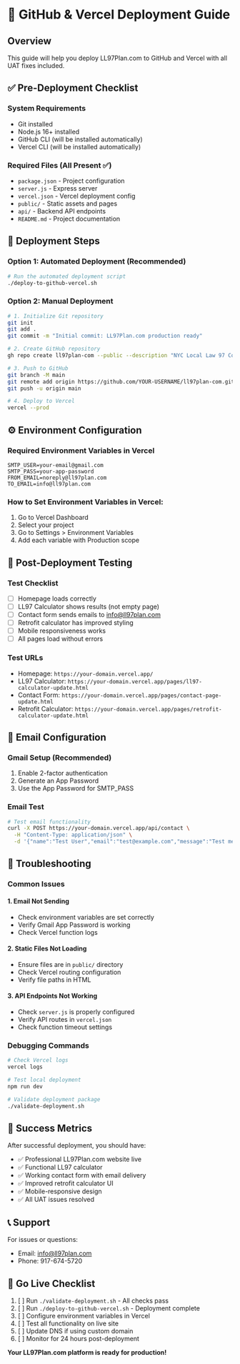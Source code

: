 # 🚀 GitHub & Vercel Deployment Guide

## Overview
This guide will help you deploy LL97Plan.com to GitHub and Vercel with all UAT fixes included.

## ✅ Pre-Deployment Checklist

### System Requirements
- Git installed
- Node.js 16+ installed
- GitHub CLI (will be installed automatically)
- Vercel CLI (will be installed automatically)

### Required Files (All Present ✅)
- `package.json` - Project configuration
- `server.js` - Express server
- `vercel.json` - Vercel deployment config
- `public/` - Static assets and pages
- `api/` - Backend API endpoints
- `README.md` - Project documentation

## 🎯 Deployment Steps

### Option 1: Automated Deployment (Recommended)
```bash
# Run the automated deployment script
./deploy-to-github-vercel.sh
```

### Option 2: Manual Deployment
```bash
# 1. Initialize Git repository
git init
git add .
git commit -m "Initial commit: LL97Plan.com production ready"

# 2. Create GitHub repository
gh repo create ll97plan-com --public --description "NYC Local Law 97 Compliance Platform"

# 3. Push to GitHub
git branch -M main
git remote add origin https://github.com/YOUR-USERNAME/ll97plan-com.git
git push -u origin main

# 4. Deploy to Vercel
vercel --prod
```

## ⚙️ Environment Configuration

### Required Environment Variables in Vercel
```env
SMTP_USER=your-email@gmail.com
SMTP_PASS=your-app-password
FROM_EMAIL=noreply@ll97plan.com
TO_EMAIL=info@ll97plan.com
```

### How to Set Environment Variables in Vercel:
1. Go to Vercel Dashboard
2. Select your project
3. Go to Settings > Environment Variables
4. Add each variable with Production scope

## 🧪 Post-Deployment Testing

### Test Checklist
- [ ] Homepage loads correctly
- [ ] LL97 Calculator shows results (not empty page)
- [ ] Contact form sends emails to info@ll97plan.com
- [ ] Retrofit calculator has improved styling
- [ ] Mobile responsiveness works
- [ ] All pages load without errors

### Test URLs
- Homepage: `https://your-domain.vercel.app/`
- LL97 Calculator: `https://your-domain.vercel.app/pages/ll97-calculator-update.html`
- Contact Form: `https://your-domain.vercel.app/pages/contact-page-update.html`
- Retrofit Calculator: `https://your-domain.vercel.app/pages/retrofit-calculator-update.html`

## 📧 Email Configuration

### Gmail Setup (Recommended)
1. Enable 2-factor authentication
2. Generate an App Password
3. Use the App Password for SMTP_PASS

### Email Test
```bash
# Test email functionality
curl -X POST https://your-domain.vercel.app/api/contact \
  -H "Content-Type: application/json" \
  -d '{"name":"Test User","email":"test@example.com","message":"Test message"}'
```

## 🔧 Troubleshooting

### Common Issues

#### 1. Email Not Sending
- Check environment variables are set correctly
- Verify Gmail App Password is working
- Check Vercel function logs

#### 2. Static Files Not Loading
- Ensure files are in `public/` directory
- Check Vercel routing configuration
- Verify file paths in HTML

#### 3. API Endpoints Not Working
- Check `server.js` is properly configured
- Verify API routes in `vercel.json`
- Check function timeout settings

### Debugging Commands
```bash
# Check Vercel logs
vercel logs

# Test local deployment
npm run dev

# Validate deployment package
./validate-deployment.sh
```

## 🎉 Success Metrics

After successful deployment, you should have:
- ✅ Professional LL97Plan.com website live
- ✅ Functional LL97 calculator
- ✅ Working contact form with email delivery
- ✅ Improved retrofit calculator UI
- ✅ Mobile-responsive design
- ✅ All UAT issues resolved

## 📞 Support

For issues or questions:
- Email: info@ll97plan.com
- Phone: 917-674-5720

## 🚀 Go Live Checklist

1. [ ] Run `./validate-deployment.sh` - All checks pass
2. [ ] Run `./deploy-to-github-vercel.sh` - Deployment complete
3. [ ] Configure environment variables in Vercel
4. [ ] Test all functionality on live site
5. [ ] Update DNS if using custom domain
6. [ ] Monitor for 24 hours post-deployment

**Your LL97Plan.com platform is ready for production!**
